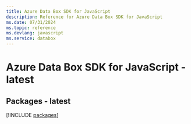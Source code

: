 ```yaml
---
title: Azure Data Box SDK for JavaScript
description: Reference for Azure Data Box SDK for JavaScript
ms.date: 07/31/2024
ms.topic: reference
ms.devlang: javascript
ms.service: databox
---
```

# Azure Data Box SDK for JavaScript - latest
## Packages - latest
[!INCLUDE [packages](data-box-index.md)]